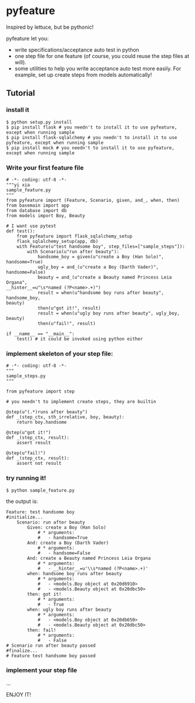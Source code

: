 pyfeature
=========

Inspired by lettuce, but be pythonic!

pyfeature let you:

 * write specifications/acceptance auto test in python
 * one step file for one feature (of course, you could reuse the step files at will).
 * some utilities to help you write acceptance auto test more easily. For example, set up create steps from models automatically!

## Tutorial

### install it

```
$ python setup.py install
$ pip install flask # you needn't to install it to use pyfeature, except when running sample
$ pip install flask-sqlalchemy # you needn't to install it to use pyfeature, except when running sample
$ pip install mock # you needn't to install it to use pyfeature, except when running sample
```

### Write your first feature file

```
# -*- coding: utf-8 -*-
"""yi xia
sample_feature.py
"""
from pyfeature import (Feature, Scenario, given, and_, when, then)
from basemain import app
from database import db
from models import Boy, Beauty

# I want use pytest
def test():
    from pyfeature import flask_sqlalchemy_setup
    flask_sqlalchemy_setup(app, db)
    with Feature(u"test handsome boy", step_files=["sample_steps"]):
        with Scenario(u"run after beauty"):
            handsome_boy = given(u"create a Boy (Han Solo)", handsome=True)
            ugly_boy = and_(u"create a Boy (Darth Vader)", handsome=False)
            beauty = and_(u"create a Beauty named Princess Leia Organa",
__hinter__=u"\s*named (?P<name>.+)")
            result = when(u"handsome boy runs after beauty", handsome_boy,
beauty)
            then(u"got it!", result)
            result = when(u"ugly boy runs after beauty", ugly_boy,
beauty)
            then(u"fail!", result)

if __name__ == "__main__":
    test() # it could be invoked using python either

```

### implement skeleton of your step file:

```
# -*- coding: utf-8 -*-
"""
sample_steps.py
"""

from pyfeature import step

# you needn't to implement create steps, they are builtin

@step(u"(.*)runs after beauty")
def _(step_ctx, sth_irrelative, boy, beauty):
    return boy.handsome

@step(u"got it!")
def _(step_ctx, result):
    assert result

@step(u"fail!")
def _(step_ctx, result):
    assert not result
```


### try running it!

```
$ python sample_feature.py
```

the output is:

```
Feature: test handsome boy
#initialize...
    Scenario: run after beauty
		Given: create a Boy (Han Solo)
			# * arguments:
			#   - handsome=True
		And: create a Boy (Darth Vader)
			# * arguments:
			#   - handsome=False
		And: create a Beauty named Princess Leia Organa
			# * arguments:
			#   - __hinter__=u'\\s*named (?P<name>.+)'
		when: handsome boy runs after beauty
			# * arguments:
			#   - <models.Boy object at 0x20d6910>
			#   - <models.Beauty object at 0x20dbc50>
		then: got it!
			# * arguments:
			#   - True
		when: ugly boy runs after beauty
			# * arguments:
			#   - <models.Boy object at 0x20db650>
			#   - <models.Beauty object at 0x20dbc50>
		then: fail!
			# * arguments:
			#   - False
# Scenario run after beauty passed
#finalize...
# Feature test handsome boy passed

```

### implement your step file

...

ENJOY IT!




